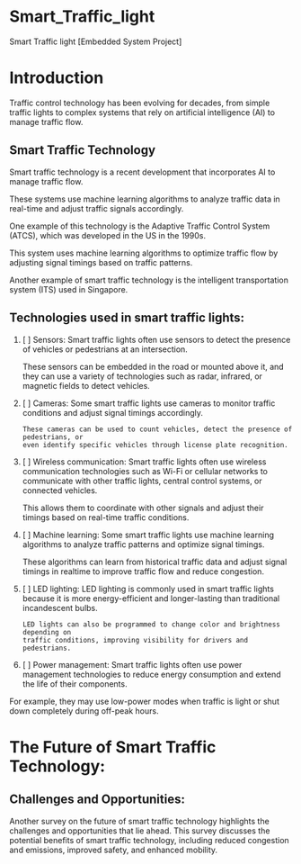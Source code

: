 # Smart_Traffic_light
Smart Traffic light [Embedded System Project]

# Introduction

Traffic control technology has been evolving for decades, from simple traffic lights to complex systems that rely on artificial intelligence (AI) to manage traffic flow.

## Smart Traffic Technology

Smart traffic technology is a recent development that incorporates AI to manage traffic flow.

These systems use machine learning algorithms to analyze traffic data in real-time and adjust
traffic signals accordingly.

One example of this technology is the Adaptive Traffic Control System (ATCS), which was
developed in the US in the 1990s.

This system uses machine learning algorithms to optimize traffic flow by adjusting signal
timings based on traffic patterns.

Another example of smart traffic technology is the intelligent transportation system (ITS) used
in Singapore.


## Technologies used in smart traffic lights:
1. [ ] Sensors: Smart traffic lights often use sensors to detect the presence of vehicles or pedestrians at an intersection.

     These sensors can be embedded in the road or mounted above it, and they can use a variety of technologies such as radar, infrared, or magnetic fields to          detect vehicles.

2. [ ] Cameras: Some smart traffic lights use cameras to monitor traffic conditions and adjust signal timings accordingly.

       These cameras can be used to count vehicles, detect the presence of pedestrians, or
       even identify specific vehicles through license plate recognition.

3. [ ] Wireless communication: Smart traffic lights often use wireless communication
technologies such as Wi-Fi or cellular networks to communicate with other traffic lights,
central control systems, or connected vehicles.

      This allows them to coordinate with other signals and adjust their timings based on
      real-time traffic conditions.

4. [ ] Machine learning: Some smart traffic lights use machine learning algorithms to analyze
traffic patterns and optimize signal timings.

      These algorithms can learn from historical traffic data and adjust signal timings in realtime to improve traffic flow and reduce congestion.

5. [ ] LED lighting: LED lighting is commonly used in smart traffic lights because it is more
       energy-efficient and longer-lasting than traditional incandescent bulbs.

       LED lights can also be programmed to change color and brightness depending on
       traffic conditions, improving visibility for drivers and pedestrians.

6. [ ] Power management: Smart traffic lights often use power management technologies to
reduce energy consumption and extend the life of their components.

For example, they may use low-power modes when traffic is light or shut down completely during off-peak hours.

# The Future of Smart Traffic Technology:

## Challenges and Opportunities:
Another survey on the future of smart traffic technology highlights the challenges and
opportunities that lie ahead. This survey discusses the potential benefits of smart traffic
technology, including reduced congestion and emissions, improved safety, and enhanced
mobility.

